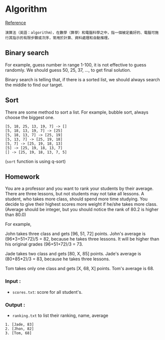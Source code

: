 # Algorithm

[Reference](https://zh.wikipedia.org/zh-tw/%E7%AE%97%E6%B3%95)
```
演算法（英語：algorithm），在數學（算學）和電腦科學之中，指一個被定義好的、電腦可施行其指示的有限步驟或次序，常用於計算、資料處理和自動推理。
```

## Binary search
For example, guess number in range 1-100, it is not effective to guess randomly.
We should guess 50, 25, 37, ..., to get final solution.

Binary search is telling that, if there is a sorted list, we should always search the middle to find our target.

## Sort
There are some method to sort a list.
For example, bubble sort, always choose the biggest one.
```
[5, 18, 25, 13, 19, 7] -> []
[5, 18, 13, 19, 7] -> [25]
[5, 18, 13, 7] -> [25, 19]
[5, 13, 7] -> [25, 19, 18]
[5, 7] -> [25, 19, 18, 13]
[5] -> [25, 19, 18, 13, 7]
[] -> [25, 19, 18, 13, 7, 5]
```
(`sort` function is using q-sort)

## Homework
You are a professor and you want to rank your students by their average.
There are three lessons, but not students may not take all lessons.
A student, who takes more class, should spend more time studying.
You decide to give their highest scores more weight if he/she takes more class.
(Average should be integer, but you should notice the rank of 80.2 is higher than 80.0)

For example, 

John takes three class and gets [96, 51, 72] points. 
John's average is (96*3+51+72)/5 = 82, because he takes three lessons.
It will be higher than his original grades (96+51+72)/3 = 73. 

Jade takes two class and gets [80, X, 85] points.
Jade's average is (80+85*2)/3 = 83, because he takes three lessons.

Tom takes only one class and gets [X, 68, X] points.
Tom's average is 68.

### Input :
- `scores.txt`: score for all student's.

### Output :
- `ranking.txt` to list their ranking, name, average
```
1. [Jade, 83]
2. [Jhon, 82]
3. [Tom, 68]
```


